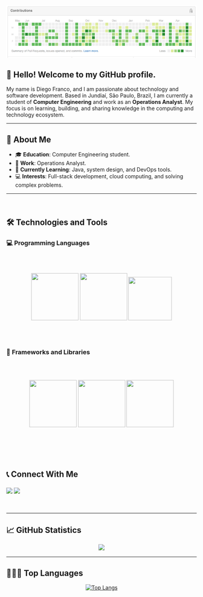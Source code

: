 <div align="center">
  <img src="helloworld.png">
</div>

## 👋 Hello! Welcome to my GitHub profile.

My name is Diego Franco, and I am passionate about technology and software development. Based in Jundiaí, São Paulo, Brazil, I am currently a student of **Computer Engineering** and work as an **Operations Analyst**. My focus is on learning, building, and sharing knowledge in the computing and technology ecosystem.

---

## 🔭 About Me

- 🎓 **Education**: Computer Engineering student.
- 💼 **Work**: Operations Analyst.
- 🌱 **Currently Learning**: Java, system design, and DevOps tools.
- 💻 **Interests**: Full-stack development, cloud computing, and solving complex problems.

---

<br/>

## 🛠️ Technologies and Tools

### 💻 **Programming Languages**

<br></br>

<div align="center">
<img src="https://cdn.jsdelivr.net/gh/devicons/devicon/icons/python/python-original.svg" width="125" height="125"/> 
<img src="https://cdn.jsdelivr.net/gh/devicons/devicon/icons/java/java-original.svg" width="125" height="125"/> 
<img src="https://cdn.jsdelivr.net/gh/devicons/devicon@latest/icons/typescript/typescript-original.svg" width="115" height="115"/> 
</div>

<br></br>

### 🚀 **Frameworks and Libraries**

<br></br>

<div align="center">
<img src="https://cdn.jsdelivr.net/gh/devicons/devicon/icons/flask/flask-original.svg" width="125" height="125"/> 
<img src="https://cdn.jsdelivr.net/gh/devicons/devicon@latest/icons/spring/spring-original.svg" width="125" height="125"/>
<img src="https://cdn.jsdelivr.net/gh/devicons/devicon@latest/icons/nodejs/nodejs-plain.svg" width="125" height="125"/>  
</div>

<br></br>
---

## 📞 Connect With Me

<h3 align="left">
  <p align="left">
  <a href="https://www.linkedin.com/in/diego-gustavo-franco/" target="_blank"><img src="https://img.shields.io/badge/-LinkedIn-%230077B5?style=for-the-badge&logo=linkedin&logoColor=white" target="_blank"></a> 
  <a href="mailto:diego.u.franco@gmail.com"><img src="https://img.shields.io/badge/Gmail-D14836?style=for-the-badge&logo=gmail&logoColor=white" target="_blank"></a>
  </p>
</h3>
<br/>

---

## 📈 GitHub Statistics

<div align="center">
  <a href="https://github.com/dgusfr">
    <img height="250em" src="https://github-readme-stats.vercel.app/api?username=dgusfr&show_icons=true&theme=dracula&include_all_commits=true&count_private=true"/>
  </a>
</div>

---

## 🧑🏼‍💻 Top Languages

<p align="center">
  <a href="https://github.com/DGusFr/github-readme-stats">
    <img height="250em" src="https://github-readme-stats.vercel.app/api/top-langs/?username=dgusfr&layout=compact&theme=dracula" alt="Top Langs">
  </a>
</p>

